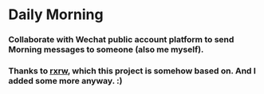 # Daily Morning

### Collaborate with Wechat public account platform to send Morning messages to someone (also me myself). 

### Thanks to [rxrw](https://github.com/rxrw/daily_morning), which this project is somehow based on. And I added some more anyway. :) 
